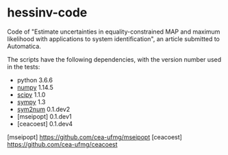 hessinv-code
============

Code of "Estimate uncertainties in equality-constrained MAP and maximum 
likelihood with applications to system identification", an article submitted
to Automatica.

The scripts have the following dependencies, with the version number used
in the tests:

- python 3.6.6
- [numpy] 1.14.5 
- [scipy] 1.1.0
- [sympy] 1.3
- [sym2num] 0.1.dev2
- [mseipopt] 0.1.dev1
- [ceacoest] 0.1.dev4

[numpy]: http://www.numpy.org/
[scipy]: http://www.scipy.org/
[sympy]: http://www.sympy.org/
[sym2num]: https://github.com/cea-ufmg/sym2num
[mseipopt] https://github.com/cea-ufmg/mseipopt
[ceacoest] https://github.com/cea-ufmg/ceacoest
